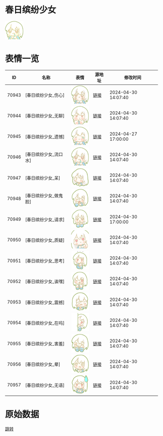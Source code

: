 # 春日缤纷少女

<img src="./cover.png" height="60" alt="cover" />

# 表情一览

|ID|名称|表情|源地址|修改时间|
|----|----|----|----|----|
|70943|[春日缤纷少女_伤心]|<img src="./pic/070943_%5B春日缤纷少女_伤心%5D.png" height="60" alt="伤心"/>|[链接](https://i0.hdslb.com/bfs/garb/122931e2b4ce694926923c47f204c2d35fe77e88.png)|2024-04-30 14:07:40|
|70944|[春日缤纷少女_无聊]|<img src="./pic/070944_%5B春日缤纷少女_无聊%5D.png" height="60" alt="无聊"/>|[链接](https://i0.hdslb.com/bfs/garb/02687466ddad16ac0039374e46ce1611e89a79b8.png)|2024-04-30 14:07:40|
|70945|[春日缤纷少女_遗憾]|<img src="./pic/070945_%5B春日缤纷少女_遗憾%5D.png" height="60" alt="遗憾"/>|[链接](https://i0.hdslb.com/bfs/garb/5ef7b2a0c0162d0330a90ed73ddaac868f46ea5c.png)|2024-04-27 17:00:00|
|70946|[春日缤纷少女_流口水]|<img src="./pic/070946_%5B春日缤纷少女_流口水%5D.png" height="60" alt="流口水"/>|[链接](https://i0.hdslb.com/bfs/garb/5ed1047b944aaf4f97894f00da53cd6122646152.png)|2024-04-30 14:07:40|
|70947|[春日缤纷少女_呆]|<img src="./pic/070947_%5B春日缤纷少女_呆%5D.png" height="60" alt="呆"/>|[链接](https://i0.hdslb.com/bfs/garb/113a3b41db8e2eba03770d4f3ca01d3d03297a08.png)|2024-04-30 14:07:40|
|70948|[春日缤纷少女_做鬼脸]|<img src="./pic/070948_%5B春日缤纷少女_做鬼脸%5D.png" height="60" alt="做鬼脸"/>|[链接](https://i0.hdslb.com/bfs/garb/49bee0cf7e82013309a3598e062514fd769014d8.png)|2024-04-30 14:07:40|
|70949|[春日缤纷少女_请求]|<img src="./pic/070949_%5B春日缤纷少女_请求%5D.png" height="60" alt="请求"/>|[链接](https://i0.hdslb.com/bfs/garb/ea7ab63beba65811d7c79bd8cf348979c9e477fc.png)|2024-04-30 17:00:00|
|70950|[春日缤纷少女_质疑]|<img src="./pic/070950_%5B春日缤纷少女_质疑%5D.png" height="60" alt="质疑"/>|[链接](https://i0.hdslb.com/bfs/garb/07b07d2c062b169a9a420dc26599749db5f36ad8.png)|2024-04-30 14:07:40|
|70951|[春日缤纷少女_思考]|<img src="./pic/070951_%5B春日缤纷少女_思考%5D.png" height="60" alt="思考"/>|[链接](https://i0.hdslb.com/bfs/garb/bf3f2aa8b54c72c6d3bf9d9e508fbdb9899cf49b.png)|2024-04-30 14:07:40|
|70952|[春日缤纷少女_诶嘿]|<img src="./pic/070952_%5B春日缤纷少女_诶嘿%5D.png" height="60" alt="诶嘿"/>|[链接](https://i0.hdslb.com/bfs/garb/098a6b0f4f8e1ac24df49c90f45c1903d83e13ce.png)|2024-04-30 14:07:40|
|70953|[春日缤纷少女_震撼]|<img src="./pic/070953_%5B春日缤纷少女_震撼%5D.png" height="60" alt="震撼"/>|[链接](https://i0.hdslb.com/bfs/garb/0e4c86f362209c8195f3b47a572d37a23c53b9c0.png)|2024-04-30 14:07:40|
|70954|[春日缤纷少女_在吗]|<img src="./pic/070954_%5B春日缤纷少女_在吗%5D.png" height="60" alt="在吗"/>|[链接](https://i0.hdslb.com/bfs/garb/e4c984b4eb440c73a3bbcdc347ff0d47a17e45b2.png)|2024-04-30 14:07:40|
|70955|[春日缤纷少女_害羞]|<img src="./pic/070955_%5B春日缤纷少女_害羞%5D.png" height="60" alt="害羞"/>|[链接](https://i0.hdslb.com/bfs/garb/0011ced6c81f578d22792ddfee49c6ca5140830e.png)|2024-04-30 14:07:40|
|70956|[春日缤纷少女_晕]|<img src="./pic/070956_%5B春日缤纷少女_晕%5D.png" height="60" alt="晕"/>|[链接](https://i0.hdslb.com/bfs/garb/adecea1900902e59675ebb8c717a6f34f9a50569.png)|2024-04-30 14:07:40|
|70957|[春日缤纷少女_无语]|<img src="./pic/070957_%5B春日缤纷少女_无语%5D.png" height="60" alt="无语"/>|[链接](https://i0.hdslb.com/bfs/garb/af1379a33d52dc78436e56f0b0b5d9a5a454f797.png)|2024-04-30 14:07:40|

# 原始数据

[跳转](./raw.json)

